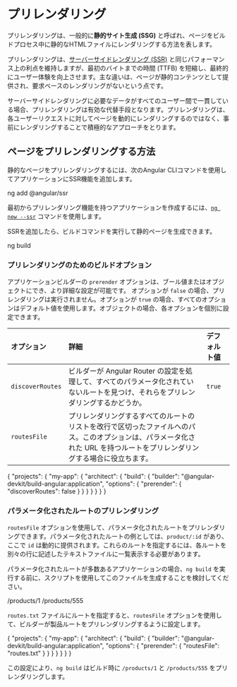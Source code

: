 # プリレンダリング

プリレンダリングは、一般的に**静的サイト生成 (SSG)** と呼ばれ、ページをビルドプロセス中に静的なHTMLファイルにレンダリングする方法を表します。

プリレンダリングは、[サーバーサイドレンダリング (SSR)](guide/ssr#why-use-server-side-rendering) と同じパフォーマンス上の利点を維持しますが、最初のバイトまでの時間 (TTFB) を短縮し、最終的にユーザー体験を向上させます。主な違いは、ページが静的コンテンツとして提供され、要求ベースのレンダリングがないという点です。

サーバーサイドレンダリングに必要なデータがすべてのユーザー間で一貫している場合、プリレンダリングは有効な代替手段となります。プリレンダリングは、各ユーザーリクエストに対してページを動的にレンダリングするのではなく、事前にレンダリングすることで積極的なアプローチをとります。

## ページをプリレンダリングする方法

静的なページをプリレンダリングするには、次のAngular CLIコマンドを使用してアプリケーションにSSR機能を追加します。

<docs-code language="shell">

ng add @angular/ssr

</docs-code>

<div class="docs-alert docs-alert-helpful">

最初からプリレンダリング機能を持つアプリケーションを作成するには、[`ng new --ssr`](tools/cli/setup-local) コマンドを使用します。

</div>

SSRを追加したら、ビルドコマンドを実行して静的ページを生成できます。

<docs-code language="shell">

ng build

</docs-code>

### プリレンダリングのためのビルドオプション

アプリケーションビルダーの `prerender` オプションは、ブール値またはオブジェクトにでき、より詳細な設定が可能です。
オプションが `false` の場合、プリレンダリングは実行されません。オプションが `true` の場合、すべてのオプションはデフォルト値を使用します。オブジェクトの場合、各オプションを個別に設定できます。

| オプション          | 詳細                                                                                                                                                                   | デフォルト値 |
| :--------------- | :------------------------------------------------------------------------------------------------------------------------------------------------------------------------ | :------------ |
| `discoverRoutes` | ビルダーが Angular Router の設定を処理して、すべてのパラメータ化されていないルートを見つけ、それらをプリレンダリングするかどうか。                                                | `true`        |
| `routesFile`     | プリレンダリングするすべてのルートのリストを改行で区切ったファイルへのパス。このオプションは、パラメータ化された URL を持つルートをプリレンダリングする場合に役立ちます。 |               |

<docs-code language="json">

{
  "projects": {
    "my-app": {
      "architect": {
        "build": {
          "builder": "@angular-devkit/build-angular:application",
          "options": {
            "prerender": {
              "discoverRoutes": false
            }
          }
        }
      }
    }
  }
}

</docs-code>

### パラメータ化されたルートのプリレンダリング

`routesFile` オプションを使用して、パラメータ化されたルートをプリレンダリングできます。パラメータ化されたルートの例としては、`product/:id` があり、ここで `id` は動的に提供されます。これらのルートを指定するには、各ルートを別々の行に記述したテキストファイルに一覧表示する必要があります。

パラメータ化されたルートが多数あるアプリケーションの場合、`ng build` を実行する前に、スクリプトを使用してこのファイルを生成することを検討してください。

<docs-code header="routes.txt" language="text">

/products/1
/products/555

</docs-code>

`routes.txt` ファイルにルートを指定すると、`routesFile` オプションを使用して、ビルダーが製品ルートをプリレンダリングするように設定します。

<docs-code language="json">

{
  "projects": {
    "my-app": {
      "architect": {
        "build": {
          "builder": "@angular-devkit/build-angular:application",
          "options": {
            "prerender": {
              "routesFile": "routes.txt"
            }
          }
        }
      }
    }
  }
}

</docs-code>

この設定により、`ng build` はビルド時に `/products/1` と `/products/555` をプリレンダリングします。
